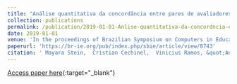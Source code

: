 ```yaml
---
title: "Análise quantitativa da concordância entre pares de avaliadores de recursos digitais educacionais: um estudo de caso com dados do repositório Merlot"
collection: publications
permalink: /publication/2019-01-01-Anlise-quantitativa-da-concordncia-entre-pares-de-avaliadores-de-recursos-digitais-educacionais-um-estudo-de-caso-com-dados-do-repositrio-Merlot
date: 2019-01-01
venue: 'In the proceedings of Brazilian Symposium on Computers in Education (Simpósio Brasileiro de Informática na Educação - SBIE)'
paperurl: 'https://br-ie.org/pub/index.php/sbie/article/view/8743'
citation: ' Mayara Stein,  Cristian Cechinel,  Vinicius Ramos, &quot;Análise quantitativa da concordância entre pares de avaliadores de recursos digitais educacionais: um estudo de caso com dados do repositório Merlot.&quot; In the proceedings of Brazilian Symposium on Computers in Education (Simpósio Brasileiro de Informática na Educação - SBIE), 2019.'
---
```

[Access paper here](https://br-ie.org/pub/index.php/sbie/article/view/8743){:target="_blank"}
